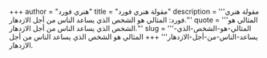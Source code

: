 +++
author = "هنري فورد"
title = "مقولة هنري فورد"
description = '''مقولة هنري فورد: المثالي هو الشخص الذي يساعد الناس من أجل الازدهار.'''
quote = '''المثالي هو الشخص الذي يساعد الناس من أجل الازدهار.'''
slug = '''المثالي-هو-الشخص-الذي-يساعد-الناس-من-أجل-الازدهار'''
+++
المثالي هو الشخص الذي يساعد الناس من أجل الازدهار.
